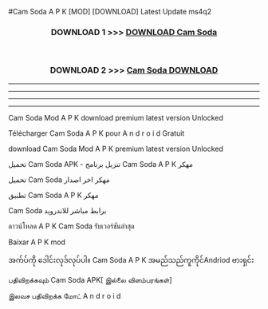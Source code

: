 #Cam Soda  A P K [MOD] [DOWNLOAD] Latest Update ms4q2



<div align="center">

<h3>DOWNLOAD 1 >>> <a href="https://teeasianyam.web.app?sq=Cam Soda ">DOWNLOAD Cam Soda  </a></h3><br>

<h3>DOWNLOAD 2 >>> <a href="https://teeasianyam.web.app?sq=Cam Soda  ">Cam Soda   DOWNLOAD </a></h3>

</div>


----------------------------------------------------------

----------------------------------------------------------

----------------------------------------------------------

----------------------------------------------------------


Cam Soda   Mod A P K download premium latest version Unlocked

Télécharger Cam Soda   A P K pour A n d r o i d Gratuit

download Cam Soda   Mod A P K premium latest version Unlocked

تحميل Cam Soda   APK - تنزيل برنامج Cam Soda   A P K مهكر

تحميل Cam Soda   مهكر اخر اصدار

تطبيق Cam Soda   A P K مهكر

Cam Soda   برابط مباشر للاندرويد

ดาวน์โหลด A P K Cam Soda   รับเวอร์ชันล่าสุด

Baixar A P K mod

အက်ပ်ကို ဒေါင်းလုဒ်လုပ်ပါ။ Cam Soda   A P K အမည်သည်ကူကိုင်Andriod ဗားရှင်း

பதிவிறக்கவும் Cam Soda   APK[ இல்லை விளம்பரங்கள்] 
 
இலவச பதிவிறக்க மோட் A n d r o i d



